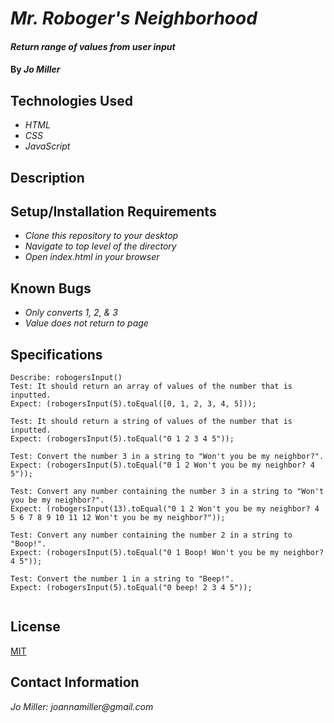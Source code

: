 # _Mr. Roboger's Neighborhood_

#### _Return range of values from user input_

#### By _**Jo Miller**_

## Technologies Used

* _HTML_
* _CSS_
* _JavaScript_

## Description


## Setup/Installation Requirements

* _Clone this repository to your desktop_
* _Navigate to top level of the directory_
* _Open index.html in your browser_

## Known Bugs

* _Only converts 1, 2, & 3_
* _Value does not return to page_

## Specifications
```
Describe: robogersInput()
Test: It should return an array of values of the number that is inputted.
Expect: (robogersInput(5).toEqual([0, 1, 2, 3, 4, 5]));

Test: It should return a string of values of the number that is inputted.
Expect: (robogersInput(5).toEqual("0 1 2 3 4 5"));

Test: Convert the number 3 in a string to "Won't you be my neighbor?".
Expect: (robogersInput(5).toEqual("0 1 2 Won't you be my neighbor? 4 5"));

Test: Convert any number containing the number 3 in a string to "Won't you be my neighbor?".
Expect: (robogersInput(13).toEqual("0 1 2 Won't you be my neighbor? 4 5 6 7 8 9 10 11 12 Won't you be my neighbor?"));

Test: Convert any number containing the number 2 in a string to "Boop!".
Expect: (robogersInput(5).toEqual("0 1 Boop! Won't you be my neighbor? 4 5"));

Test: Convert the number 1 in a string to "Beep!".
Expect: (robogersInput(5).toEqual("0 beep! 2 3 4 5"));


```

## License

[MIT](LICENSE.txt)

## Contact Information

_Jo Miller: joannamiller@gmail.com_

